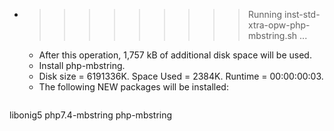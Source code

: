 * >>>>>>>>> Running inst-std-xtra-opw-php-mbstring.sh ...
  * After this operation, 1,757 kB of additional disk space will be used.
  * Install php-mbstring.
  * Disk size = 6191336K. Space Used = 2384K. Runtime = 00:00:00:03.
  * The following NEW packages will be installed:
  ```bash
libonig5 php7.4-mbstring php-mbstring
  ```
